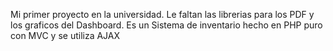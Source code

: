 Mi primer proyecto en la universidad. 
Le faltan las librerias para los PDF y los graficos del Dashboard.
Es un Sistema de inventario hecho en PHP puro con MVC y se utiliza AJAX
